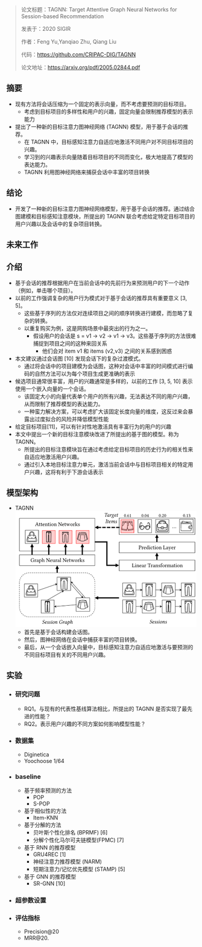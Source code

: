 > 论文标题：TAGNN: Target Attentive Graph Neural Networks for Session-based Recommendation
>
> 发表于：2020 SIGIR
>
> 作者：Feng Yu,Yanqiao Zhu, Qiang Liu
>
> 代码：https://github.com/CRIPAC-DIG/TAGNN
>
> 论文地址：https://arxiv.org/pdf/2005.02844.pdf

## 摘要

- 现有方法将会话压缩为一个固定的表示向量，而不考虑要预测的目标项目。
  - 考虑到目标项目的多样性和用户的兴趣，固定向量会限制推荐模型的表示能力
- 提出了一种新的目标注意力图神经网络 (TAGNN) 模型，用于基于会话的推荐。
  - 在 TAGNN  中，目标感知注意力自适应地激活不同用户对不同目标项目的兴趣。
  - 学习到的兴趣表示向量随着目标项目的不同而变化，极大地提高了模型的表达能力。
  - TAGNN  利用图神经网络来捕获会话中丰富的项目转换

## 结论

- 开发了一种新的目标注意力图神经网络模型，用于基于会话的推荐。通过结合图建模和目标感知注意模块，所提出的 TAGNN  联合考虑给定特定目标项目的用户兴趣以及会话中的复杂项目转换。

## 未来工作

## 介绍

- 基于会话的推荐根据用户在当前会话中的先前行为来预测用户的下一个动作（例如，单击哪个项目）。
- 以前的工作强调复杂的用户行为模式对于基于会话的推荐具有重要意义 [3, 5]。
  - 这些基于序列的方法仅对连续项目之间的顺序转换进行建模，而忽略了复杂的转换。
  - 以重复购买为例，这是网购场景中最突出的行为之一。
    - 假设用户的会话是 s = v1 → v2 → v1 →  v3。这些基于序列的方法很难捕捉到项目之间的这种来回关系
      - 他们会对 item v1 和 items (v2,v3) 之间的关系感到困惑
- 本文建议通过会话图 [10]  发现会话下的复杂过渡模式。
  - 通过将会话中的项目建模为会话图，这种对会话中丰富的时间模式进行编码的自然方法可以为每个项目生成更准确的表示
- 候选项目通常很丰富，用户的兴趣通常是多样的，以前的工作 [3, 5, 10] 表示使用一个嵌入向量的一个会话。
  - 该固定大小的向量代表单个用户的所有兴趣，无法表达不同的用户兴趣，从而限制了推荐模型的表达能力。
  - 一种蛮力解决方案，可以考虑扩大该固定长度向量的维度，这反过来会暴露出过度拟合的风险并降低模型性能
- 给定目标项目[11]，可以有针对性地激活具有丰富行为的用户的兴趣
- 本文中提出一个新的目标注意模块改进了所提出的基于图的模型。称为  TAGNN。
  - 所提出的目标注意模块旨在通过考虑给定目标项目的历史行为的相关性来自适应地激活用户兴趣。
  - 通过引入本地目标注意力单元，激活当前会话中与目标项目相关的特定用户兴趣，这将有利于下游会话表示

## 模型架构

- TAGNN
  ![1](img/1.png)
  - 首先是基于会话构建会话图。
  - 然后，图神经网络在会话中捕获丰富的项目转换。
  - 最后，从一个会话嵌入向量中，目标感知注意力自适应地激活与要预测的不同目标项目有关的不同用户兴趣。

## 实验

- ### 研究问题

  - RQ1。与现有的代表性基线算法相比，所提出的 TAGNN 是否实现了最先进的性能？ 
  - RQ2。表示用户兴趣的不同方案如何影响模型性能？

- ### 数据集

  - Diginetica 
  - Yoochoose 1/64

- ### baseline

  - 基于频率预测的方法
    - POP 
    - S-POP
  - 基于相似性的方法
    - Item-KNN
  - 基于分解的方法
    - 贝叶斯个性化排名 (BPRMF) [6] 
    - 分解个性化马尔可夫链模型(FPMC) [7]
  - 基于 RNN 的推荐模型
    - GRU4REC [1]
    - 神经注意力推荐模型 (NARM)
    - 短期注意力/记忆优先模型 (STAMP) [5]
  - 基于 GNN 的推荐模型
    - SR-GNN [10]

- ### 超参数设置

- ### 评估指标

  - Precision@20 
  - MRR@20.
